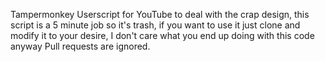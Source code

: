 Tampermonkey Userscript for YouTube to deal with the crap design, this script is a 5 minute job so it's trash, if you want to use it just clone and modify it to your desire, I don't care what you end up doing with this code anyway
Pull requests are ignored.
